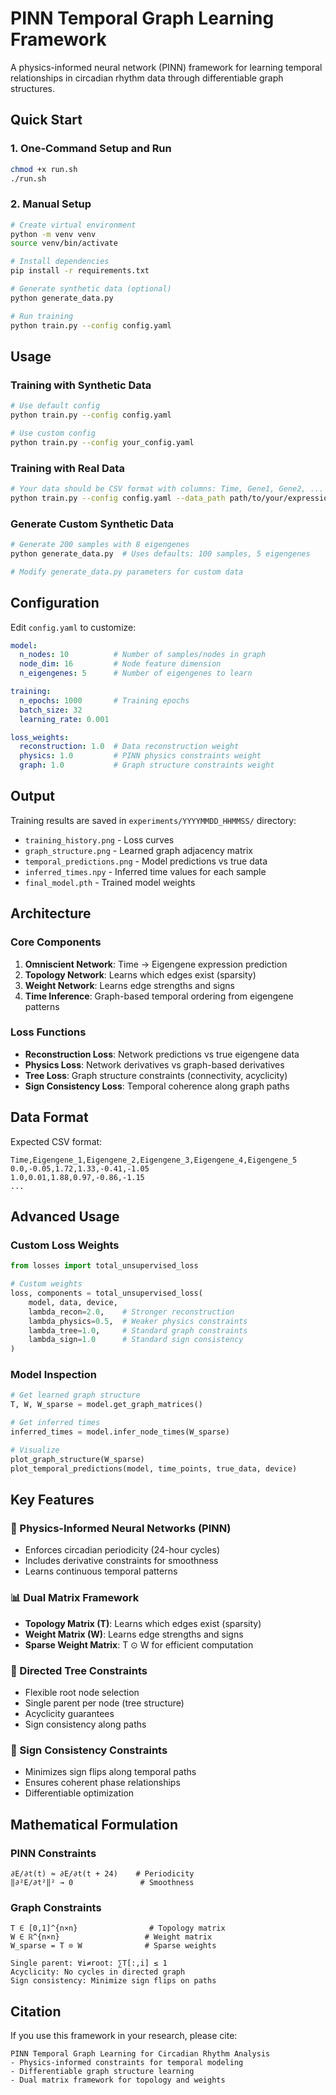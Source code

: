 # PINN Temporal Graph Learning Framework

A physics-informed neural network (PINN) framework for learning temporal relationships in circadian rhythm data through differentiable graph structures.

## Quick Start

### 1. One-Command Setup and Run
```bash
chmod +x run.sh
./run.sh
```

### 2. Manual Setup
```bash
# Create virtual environment
python -m venv venv
source venv/bin/activate

# Install dependencies
pip install -r requirements.txt

# Generate synthetic data (optional)
python generate_data.py

# Run training
python train.py --config config.yaml
```

## Usage

### Training with Synthetic Data
```bash
# Use default config
python train.py --config config.yaml

# Use custom config
python train.py --config your_config.yaml
```

### Training with Real Data
```bash
# Your data should be CSV format with columns: Time, Gene1, Gene2, ...
python train.py --config config.yaml --data_path path/to/your/expression_data.csv
```

### Generate Custom Synthetic Data
```bash
# Generate 200 samples with 8 eigengenes
python generate_data.py  # Uses defaults: 100 samples, 5 eigengenes

# Modify generate_data.py parameters for custom data
```

## Configuration

Edit `config.yaml` to customize:

```yaml
model:
  n_nodes: 10          # Number of samples/nodes in graph
  node_dim: 16         # Node feature dimension
  n_eigengenes: 5      # Number of eigengenes to learn

training:
  n_epochs: 1000       # Training epochs
  batch_size: 32
  learning_rate: 0.001

loss_weights:
  reconstruction: 1.0  # Data reconstruction weight
  physics: 1.0         # PINN physics constraints weight
  graph: 1.0           # Graph structure constraints weight
```

## Output

Training results are saved in `experiments/YYYYMMDD_HHMMSS/` directory:
- `training_history.png` - Loss curves
- `graph_structure.png` - Learned graph adjacency matrix
- `temporal_predictions.png` - Model predictions vs true data
- `inferred_times.npy` - Inferred time values for each sample
- `final_model.pth` - Trained model weights

## Architecture

### Core Components

1. **Omniscient Network**: Time → Eigengene expression prediction
2. **Topology Network**: Learns which edges exist (sparsity)
3. **Weight Network**: Learns edge strengths and signs
4. **Time Inference**: Graph-based temporal ordering from eigengene patterns

### Loss Functions

- **Reconstruction Loss**: Network predictions vs true eigengene data
- **Physics Loss**: Network derivatives vs graph-based derivatives
- **Tree Loss**: Graph structure constraints (connectivity, acyclicity)
- **Sign Consistency Loss**: Temporal coherence along graph paths

## Data Format

Expected CSV format:
```
Time,Eigengene_1,Eigengene_2,Eigengene_3,Eigengene_4,Eigengene_5
0.0,-0.05,1.72,1.33,-0.41,-1.05
1.0,0.01,1.88,0.97,-0.86,-1.15
...
```

## Advanced Usage

### Custom Loss Weights
```python
from losses import total_unsupervised_loss

# Custom weights
loss, components = total_unsupervised_loss(
    model, data, device,
    lambda_recon=2.0,    # Stronger reconstruction
    lambda_physics=0.5,  # Weaker physics constraints
    lambda_tree=1.0,     # Standard graph constraints
    lambda_sign=1.0      # Standard sign consistency
)
```

### Model Inspection
```python
# Get learned graph structure
T, W, W_sparse = model.get_graph_matrices()

# Get inferred times
inferred_times = model.infer_node_times(W_sparse)

# Visualize
plot_graph_structure(W_sparse)
plot_temporal_predictions(model, time_points, true_data, device)
```

## Key Features

### 🔬 Physics-Informed Neural Networks (PINN)
- Enforces circadian periodicity (24-hour cycles)
- Includes derivative constraints for smoothness
- Learns continuous temporal patterns

### 📊 Dual Matrix Framework
- **Topology Matrix (T)**: Learns which edges exist (sparsity)
- **Weight Matrix (W)**: Learns edge strengths and signs
- **Sparse Weight Matrix**: T ⊙ W for efficient computation

### 🌳 Directed Tree Constraints
- Flexible root node selection
- Single parent per node (tree structure)
- Acyclicity guarantees
- Sign consistency along paths

### 🎯 Sign Consistency Constraints
- Minimizes sign flips along temporal paths
- Ensures coherent phase relationships
- Differentiable optimization

## Mathematical Formulation

### PINN Constraints
```
∂E/∂t(t) ≈ ∂E/∂t(t + 24)    # Periodicity
‖∂²E/∂t²‖² → 0               # Smoothness
```

### Graph Constraints
```
T ∈ [0,1]^{n×n}                # Topology matrix
W ∈ ℝ^{n×n}                   # Weight matrix
W_sparse = T ⊙ W              # Sparse weights

Single parent: ∀i≠root: ∑T[:,i] ≤ 1
Acyclicity: No cycles in directed graph
Sign consistency: Minimize sign flips on paths
```

## Citation

If you use this framework in your research, please cite:

```
PINN Temporal Graph Learning for Circadian Rhythm Analysis
- Physics-informed constraints for temporal modeling
- Differentiable graph structure learning
- Dual matrix framework for topology and weights
```